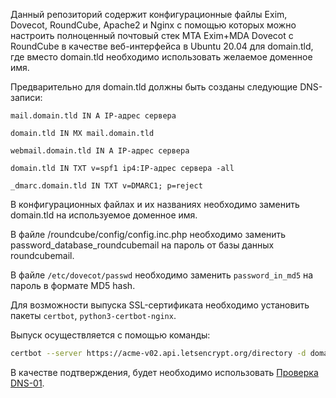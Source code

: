 Данный репозиторий содержит конфигурационные файлы Exim, Dovecot, RoundCube, Apache2 и Nginx с помощью которых можно настроить полноценный почтовый стек MTA Exim+MDA Dovecot c RoundCube в качестве веб-интерфейса в Ubuntu 20.04 для domain.tld, где вместо domain.tld необходимо использовать желаемое доменное имя.

Предварительно для domain.tld должны быть созданы следующие DNS-записи:

```
mail.domain.tld IN A IP-адрес сервера

domain.tld IN MX mail.domain.tld

webmail.domain.tld IN A IP-адрес сервера

domain.tld IN TXT v=spf1 ip4:IP-адрес сервера -all

_dmarc.domain.tld IN TXT v=DMARC1; p=reject
```

В конфигурационных файлах и их названиях необходимо заменить domain.tld на используемое доменное имя.

В файле /roundcube/config/config.inc.php необходимо заменить password_database_roundcubemail на пароль от базы данных roundcubemail.

В файле `/etc/dovecot/passwd` необходимо заменить `password_in_md5` на пароль в формате MD5 hash.

Для возможности выпуска SSL-сертификата необходимо установить пакеты `certbot`, `python3-certbot-nginx`.

Выпуск осуществляется с помощью команды:

```bash
certbot --server https://acme-v02.api.letsencrypt.org/directory -d domain.tld -d *.domain.tld --manual --preferred-challenges dns-01 certonly
```

В качестве подтверждения, будет необходимо использовать [Проверка DNS-01](https://letsencrypt.org/ru/docs/challenge-types/).
